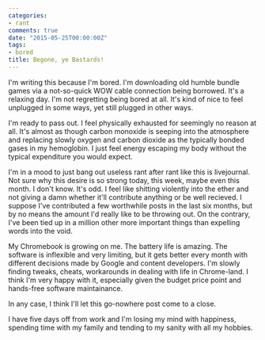 ```yaml
---
categories:
- rant
comments: true
date: "2015-05-25T00:00:00Z"
tags:
- bored
title: Begone, ye Bastards!
---
```


I'm writing this because I'm bored. I'm downloading old humble bundle games
via a not-so-quick WOW cable connection being borrowed. It's a relaxing day.
I'm not regretting being bored at all. It's kind of nice to feel unplugged in
some ways, yet still plugged in other ways.

I'm ready to pass out. I feel physically exhausted for seemingly no reason at
all. It's almost as though carbon monoxide is seeping into the atmosphere and
replacing slowly oxygen and carbon dioxide as the typically bonded gases in my
hemoglobin. I just feel energy escaping my body without the typical
expenditure you would expect.

I'm in a mood to just bang out useless rant after rant like this is
livejournal. Not sure why this desire is so strong today, this week, maybe
even this month. I don't know. It's odd. I feel like shitting violently into
the ether and not giving a damn whether it'll contribute anything or be well
recieved. I suppose I've contributed a few worthwhile posts in the last six
months, but by no means the amount I'd really like to be throwing out. On the
contrary, I've been tied up in a million other more important things than
expelling words into the void.

My Chromebook is growing on me. The battery life is amazing. The software is
inflexible and very limiting, but it gets better every month with different
decisions made by Google and content developers. I'm slowly finding tweaks,
cheats, workarounds in dealing with life in Chrome-land. I think I'm very
happy with it, especially given the budget price point and hands-free software
maintainance.

In any case, I think I'll let this go-nowhere post come to a close.

I have five days off from work and I'm losing my mind with happiness, spending
time with my family and tending to my sanity with all my hobbies.